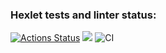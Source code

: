 ### Hexlet tests and linter status:
[![Actions Status](https://github.com/Arcady555/java-project-lvl1/workflows/hexlet-check/badge.svg)](https://github.com/Arcady555/java-project-lvl1/actions)
<a href="https://codeclimate.com/github/codeclimate/codeclimate/maintainability"><img src="https://api.codeclimate.com/v1/badges/a99a88d28ad37a79dbf6/maintainability" /></a>
![CI](https://github.com/Arcady555/java-project-lvl1/actions/workflows/blank.yml/badge.svg)
